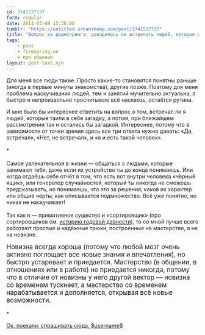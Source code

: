 ```yaml
---
id: 3741537737
form: regular
date: 2011-03-09 15:36:00
tumblr: "https://untitled.urbansheep.com/post/3741537737"
title: "Вопрос из формспринга: доводилось ли встречать людей, которые вначале, казалось, таили в себе загадку, но при ближайшем рассмотрении оказались вполне предсказуемыми?"
tags:
    - post
    - formspring.me
    - про общение
layout: post-text.njk
---
```


<p class="formspringmeAnswer">Для меня все люди такие. Просто какие-то становятся понятны раньше (иногда в первые минуты знакомства), другие позже. Поэтому для меня проблема наскучивания людей, тем и занятий мучительно актуальна, я быстро и непроизвольно просчитываю всё насквозь, остаётся рутина.
</p>

<p>И мне было бы интереснее ответить на вопрос о том, встречал ли я людей, которые таили в себе загадку, а потом, при ближайшем рассмотрении так и остались бы загадкой. Интереснее, потому что в зависимости от точки зрения здесь все три ответа нужно давать: «Да, встречал», «Нет, не встречал», и «я и есть такой человек».<br/><br/>
*<br/><br/>
Самое увлекательное в жизни — общаться с людьми, которые занимают тебя, даже если их устройство ты до конца понимаешь. Или когда отдаёшь себе отчёт в том, что есть вот внутри человека «чёрный ящик», или генератор случайностей, который ты никогда не сможешь предсказывать, но понимаешь, что это за решения, каков их характер или общие черты, как описывается подмножество. Всё уже понятно, но никак не наскучивает!<br/><br/>
Так как я — примитивное существо и «сортировщик» (про сортировщиков см. <a href="http://untitled.urbansheep.ru/post/422905974">историю годовой давности</a>), то со мной лучше всего работают простые и надёжные трюки, построенные на мастерстве, а не на новизне.</p>

<p><big>Новизна всегда хороша (потому что любой мозг очень активно поглощает все новые знания и впечатления), но быстро устаревает и приедается. Мастерство (в общении, в отношениях или в работе) не приедается никогда, потому что в отличие от новизны у него другой вектор — новизна со временем тускнеет, а мастерство со временем нарабатывается и дополняется, открывая всё новые возможности.</big><br/><br/>
*</p>

<p class="formspringmeFooter">
    <a href="http://www.formspring.me/urbansheep?utm_medium=social&amp;utm_source=tumblr&amp;utm_campaign=shareanswer">Ок, поехали: спрашивать сюда, $username$</a>
</p>

